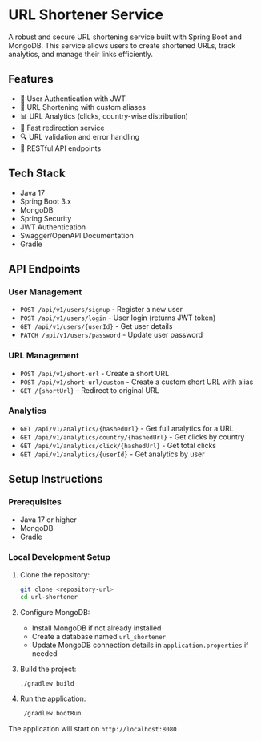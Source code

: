 # URL Shortener Service

A robust and secure URL shortening service built with Spring Boot and MongoDB. This service allows users to create shortened URLs, track analytics, and manage their links efficiently.

## Features

- 🔐 User Authentication with JWT
- 🔗 URL Shortening with custom aliases
- 📊 URL Analytics (clicks, country-wise distribution)
- 🚀 Fast redirection service
- 🔍 URL validation and error handling
- 📱 RESTful API endpoints

## Tech Stack

- Java 17
- Spring Boot 3.x
- MongoDB
- Spring Security
- JWT Authentication
- Swagger/OpenAPI Documentation
- Gradle

## API Endpoints

### User Management

- `POST /api/v1/users/signup` - Register a new user
- `POST /api/v1/users/login` - User login (returns JWT token)
- `GET /api/v1/users/{userId}` - Get user details
- `PATCH /api/v1/users/password` - Update user password

### URL Management

- `POST /api/v1/short-url` - Create a short URL
- `POST /api/v1/short-url/custom` - Create a custom short URL with alias
- `GET /{shortUrl}` - Redirect to original URL

### Analytics

- `GET /api/v1/analytics/{hashedUrl}` - Get full analytics for a URL
- `GET /api/v1/analytics/country/{hashedUrl}` - Get clicks by country
- `GET /api/v1/analytics/click/{hashedUrl}` - Get total clicks
- `GET /api/v1/analytics/{userId}` - Get analytics by user

## Setup Instructions

### Prerequisites

- Java 17 or higher
- MongoDB
- Gradle

### Local Development Setup

1. Clone the repository:
   ```bash
   git clone <repository-url>
   cd url-shortener
   ```

2. Configure MongoDB:
   - Install MongoDB if not already installed
   - Create a database named `url_shortener`
   - Update MongoDB connection details in `application.properties` if needed

3. Build the project:
   ```bash
   ./gradlew build
   ```

4. Run the application:
   ```bash
   ./gradlew bootRun
   ```

The application will start on `http://localhost:8080` 